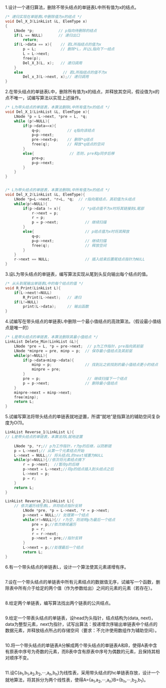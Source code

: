 1.设计一个递归算法，删除不带头结点的单链表L中所有值为x的结点。

```cpp
/* 递归实现在单链表L中删除值为x的结点 */
void Del_X_3(LinkList &L, ElemType x)
{
    LNode *p;           // p指向待删除的结点
    if(L == NULL)       // 递归出口
        return;
    if(L->data == x){    // 若L所指结点的值为x
        p = L;           // 删除*L，并让L指向下一结点
        L = L->next;
        free(p);
        Del_X_3(L, x);   // 递归调用
    }
    else                  // 若L所指结点的值不为x
        Del_x_3(L->next, x);// 递归调用 
}
```

2.在带头结点的单链表L中，删除所有值为x的结点，并释放其空间，假设值为x的点不唯一，试编写算法以实现上述操作。

```cpp
/* L为带头结点的单链表，本算法删除L中所有值为x的结点 */
void Del_X_1(LinkList &L, ElemType x){
    LNode *p = L->next, *pre = L, *q;
    while (p!=NULL){
        if(p->data==x){
            q=p;            // q指向该结点
            p=p->next;
            pre->next=p;    // 删除*q结点
            free(q);        // 释放*q结点的空间
        }
        else{                // 否则，pre和p同步后移
            pre=p;
            p=p->next;
        }
    }
}


/* L为带头结点的单链表，本算法删除L中所有值为x的结点 */
void Del_X_2(LinkList &L, ElemType){
    LNode *p=L->next, *r=L, *q;  // r指向尾结点，其初值为头结点
    while(p!=NULL){
        if(p->data != x){         // *p结点值不为x时将其链接到L尾部
            r->next = p;
            r = p;
            p = p->next;            // 继续扫描
        }
        else{                       // p结点值为x时将其释放
            q=p;
            p=p->next;              // 继续扫描
            free(q);                // 释放空间
        }
    }
    r->next == NULL;                // 插入结束后置尾结点指针为NULL
}
```

3.设L为带头结点的单链表，编写算法实现从尾到头反向输出每个结点的值。

```cpp
/* 从头到尾输出单链表L中的每个结点的值 */
void R_Print(LinkList L){
    if(L->next!=NULL)
        R_Print(L->next);   // 递归
    if(L!=NULL)
        print(L->data);     // 输出函数
}
```

4.试编写在带头结点的单链表L中删除一个最小值结点的高效算法。（假设最小值结点是唯一的）

```cpp
/* L是带头结点的单链表，本算法删除其最小值结点 */
LinkList Delete_Min(LinkList &L){
    LNode *pre = L, *p = pre->next;  // p为工作指针，pre指向其前驱
    LNode *minpre = pre, minp = p;  // 保存最小值结点及其前驱
    while(p!=NULL){
        if(p->data<minp->data){
            minp = p;               // 找到比之前找到的最小值结点更小的结点
            minpre = pre;
        }
        pre = p;                     // 继续扫描下一个结点
        p = p->next;                // 删除最小值结点
    }
    minpre->next = minp->next;
    free(minp);
    return L;
}
```

5.试编写算法将带头结点的单链表就地逆置，所谓“就地”是指算法的辅助空间复杂度为O(1)。
```cpp
LinkList Reverse_1(LinkList L){
// L是带头结点的单链表，本算法将L就地逆置
	
	LNode *p, *r;// p为工作指针，r为p的后继，以防断链
	p = L->next;// 从第一个元素结点开始
	L->next = NULL;// 将头结点L的next域置为NULL
	while(p!=NULL){//依次将元素结点摘下
		r = p->next;  //暂存p的后继
		p->next = L->next;//将p的结点插入到头结点之后
		L->next = p;
		p = r;
	}
	return L;
}

LinkList Reverse_2(LinkList L){
    // 依次遍历线性表L，并将结点指针反转
        LNode *pre, *p = L->next, *r = p->next;
        p->next = NULL;// 处理第一个结点
        while(r!=NULL){// r为空，则说明p为最后一个结点
            pre = p;//依次继续遍历
            p = r;
            r = r->next;
            p->next = pre;//指针反转
        }
        L->next = p;//处理最后一个结点
        return L; 
}
```
6.有一个带头结点的单链表L，设计一个算法使其元素递增有序。
```cpp

```

7.设在一个带头结点的单链表中所有元素结点的数据值无序，试编写一个函数，删除表中所有介于给定的两个值（作为参数给出）之间的元素的元素（若存在）。  

```cpp

```



8.给定两个单链表，编写算法找出两个链表的公共结点。

```cpp

```

9.给定一个带表头结点的单链表，设head为头指针，结点结构为(data, next)，data为整型元素，next为指针，试写出算法：按递增次序输出单链表中个结点的数据元素，并释放结点所占的存储空间（要求：不允许使用数组作为辅助空间）。

```cpp

```

10.将一个带头结点的单链表A分解成两个带头结点的单链表A和B，使得A表中含有原表中序号为奇数的元素，而B表中含有原表中序号为偶数的元素，且保持其相对顺序不变。

```cpp

```

11.设C{a<sub>1</sub>,b<sub>1</sub>,a<sub>2</sub>,b<sub>2</sub>,···,a<sub>n</sub>,b<sub>n</sub>}为线性表，采用带头结点的hc单链表存放，设计一个就地算法，将其拆分为两个线性表，使得A={a<sub>1</sub>,a<sub>2</sub>,···,a<sub>n</sub>}B={b<sub>n</sub>,···,b<sub>2</sub>,b<sub>1</sub>}。

```cpp

```